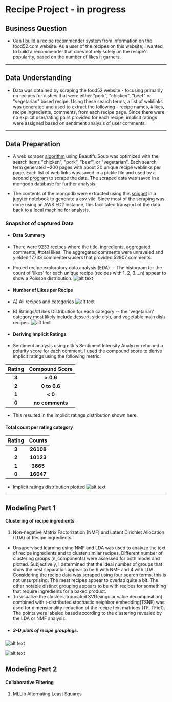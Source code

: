 # Recipe Project - in progress
## Business Question
* Can I build a recipe recommender system from information on the food52.com website.  As a user of the recipes on this website, I wanted to build a recommender that does not rely solely on the recipe's popularity, based on the number of likes it garners.  
---
## Data Understanding
* Data was obtained by scraping the food52 website - focusing primarily on recipes for dishes that were either "pork", "chicken", "beef" or "vegetarian" based recipe.  Using these search terms, a list of weblinks was generated and used to extract the following - recipe names, #likes, recipe ingredients, comments, from each recipe page.  Since there were no explicit user/rating pairs provided for each recipe, implicit ratings were assigned based on sentiment analysis of user comments.  
---
## Data Preparation
* A web scraper [algorithm](https://github.com/pineda-vv/Data-Science-Projects/blob/master/recipe_project/recipe_src/pickle_main_ingredient.py) using BeautifulSoup was optimized with the search items "chicken", "pork", "beef", or "vegetarian". Each search term generated ~200 pages with about 20 unique recipe weblinks per page.  Each list of web links was saved in a pickle file and used by a second [program](https://github.com/pineda-vv/Data-Science-Projects/blob/master/recipe_project/recipe_src/food52_scraper_pickleuser.py) to scrape the data.  The scraped data was saved in a mongodb database for further analysis.

* The contents of the mongodb were extracted using this [snippet](https://github.com/pineda-vv/Data-Science-Projects/blob/master/recipe_project/recipe_src/recipe_eda.py) in a jupyter notebook to generate a csv vile.  Since most of the scraping was done using an AWS EC2 instance, this facilitated transport of the data back to a local machine for analysis.

### Snapshot of captured Data
* #### Data Summary
* There were 9233 recipes where the title, ingredients, aggregated comments, #total likes.  The aggregated comments were unraveled and yielded 17733 commenters/users that provided 52907 comments.
* Pooled recipe exploratory data analysis (EDA)
-- The histogram for the count of 'likes' for each unique recipe (recipes with 1, 2, 3....n) appear to show a Poisson distribution.
 ![alt text](https://github.com/pineda-vv/Data-Science-Projects/blob/master/recipe_project/data/latex_poisson_pmf.png)

* #### Number of Likes per Recipe
* A) All recipes and categories
 ![alt text](https://github.com/pineda-vv/Data-Science-Projects/blob/master/recipe_project/data/distribution.png)
* B) Ratings/#Likes Distribution for each category -- the 'vegetarian' category most likely include dessert, side dish, and vegetable main dish recipes.
![alt text](https://github.com/pineda-vv/Data-Science-Projects/blob/master/recipe_project/data/distribution_ingredients.png)

* #### Deriving Implicit Ratings
* Sentiment analysis using nltk's Sentiment Intensity Analyzer returned a polarity score for each comment.  I used the compound score to derive implicit ratings using the following metric:

| **Rating** | **Compound Score** |
|:---:|:---:|
| **3** | **> 0.6** |
| **2** | **0 to 0.6** |
| **1** | **< 0** |
| **0** | **no comments** |

* This resulted in the implicit ratings distribution shown here.
#### **Total count per rating category**
| **Rating** | **Counts** |
|:---:|:---:|
| **3** | **26108** |
| **2** | **10123** |
| **1** | **3665** |
| **0** | **16047** |
* Implicit ratings distribution plotted
![alt text](https://github.com/pineda-vv/Data-Science-Projects/blob/master/recipe_project/data/implicit_dist.png)

---
## Modeling Part 1
#### Clustering of recipe ingredients
1. Non-negative Matrix Factorization (NMF) and Latent Dirichlet Allocation (LDA) of Recipe ingredients
* Unsupervised learning using NMF and LDA was used to analyze the text of recipe ingredients and to cluster similar recipes.  Different number of clustering groups (n_components) were assessed for both model and plotted.  Subjectively, I determined that the ideal number of groups that show the best separation appear to be 6 with NMF and 4 with LDA.  Considering the recipe data was scraped using four search terms, this is not unsurprising.  The meat recipes appear to overlap quite a bit.  The other notable distinct grouping appears to be with recipes for something that require ingredients for a baked product.
* To visualize the clusters, truncated SVD(singular value decomposition) combined with t-distributed stochastic neighbor embedding(TSNE) was used for dimensionality reduction of the recipe text matrices (TF, TFidf).  The points were labeled based according to the clustering revealed by the LDA or NMF analysis.
* ##### 3-D plots of recipe groupings.
![alt text](https://github.com/pineda-vv/Data-Science-Projects/blob/master/recipe_project/data/recipe_nmfclustering_tsne.png)

![alt text](https://github.com/pineda-vv/Data-Science-Projects/blob/master/recipe_project/data/3d_stack/animated_nmf.gif)


## Modeling Part 2
#### Collaborative Filtering
1. MLLib Alternating Least Squares
